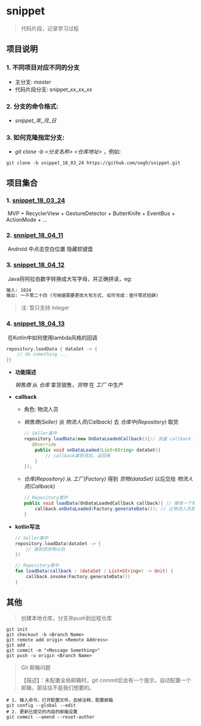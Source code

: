 # snippet

> 代码片段，记录学习过程



## 项目说明

### 1. 不同项目对应不同的分支

- 主分支:  *master*
- 代码片段分支: snippet_xx_xx_xx

### 2. 分支的命令格式: 

- *snippet\_年\_月\_日*

### 3. 如何克隆指定分支: 

- *git clone -b <分支名称> <仓库地址>* ，例如: 

```shell
git clone -b snippet_18_03_24 https://github.com/oogh/snippet.git
```



## 项目集合

### 1. [snippet_18_03_24](https://github.com/oogh/snippet/tree/snippet_18_03_24)

​	MVP + RecyclerView + GestureDetector + ButterKnife + EventBus + ActionMode + ...

### 2. [snnipet_18_04_11](https://github.com/oogh/snippet/tree/snnipet_18_04_11)

​	Android 中点击空白位置 隐藏软键盘

### 3. [snippet_18_04_12](https://github.com/oogh/snippet/tree/snippet_18_04_12)

​	Java将阿拉伯数字转换成大写字母，并正确拼读，eg:

```html
输入: 1024
输出: 一千零二十四 (可根据需要更改大写方式, 如可写成：壹仟零贰拾肆)
```

> 注: 暂只支持 Integer

### 4. [snippet_18_04_13](https://github.com/oogh/snippet/tree/snippet_18_04_13)

​	在Kotlin中如何使用lambda风格的回调

```kotlin
repository.loadData { dataSet -> {
    // do something ...
}}
```
- **功能描述**

  *销售商* 从 *仓库* 拿货销售，*货物* 在 *工厂* 中生产


- **callback**

  - 角色: 物流人员

  - *销售商(Seller)* 派 *物流人员(Callback)* 去 *仓库中(Repository)* 取货 

    ```java
    // Seller类中
    repository.loadData(new OnDataLoadedCallback(){// 派遣 callback 去取货
       @Override
        public void onDataLoaded(List<String> dataSet){
            // callback拿到货后，运回来
        }
    });
    ```

  - *仓库(Repository)* 从 *工厂(Factory)* 得到 *货物(dataSet)* 以后交给 *物流人员(Callback)*

    ```java
    // Repository类中
    public void loadData(OnDataLoadedCallback callback){ // 接收一个物流人员
        callback.onDataLoaded(Factory.generateData()); // 让物流人员把货运回去
    }
    ```

- **kotlin写法**

  ```kotlin
  // Seller类中
  repository.loadData(dataSet -> {
      // 拿到获货物以后
  })
  ```

  ```kotlin
  // Repository类中
  fun loadData(callback : (dataSet : List<String>) -> Unit) {
      callback.invoke(Factory.generateData())
  }
  ```

## 其他

> 创建本地仓库，分支并push到远程仓库

```shell
git init
git checkout -b <Branch Name>
git remote add origin <Remote Address>
git add .
git commit -m "<Message Something>"
git push -u origin <Branch Name>
```

> Git 邮箱问题
>
> 【描述】：未配置全局邮箱时，git commit后会有一个提示，自动配置一个邮箱，那往往不是我们想要的。

```shell
# 1. 输入命令，打开配置文件，去掉注释，配置邮箱
git config --global --edit
# 2. 更新已提交的内容的邮箱设置
git commit --amend --reset-author
```



